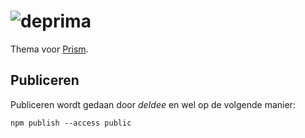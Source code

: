 # ![deprima](https://deidee.com/logo.svg?str=dePrisma)

Thema voor [Prism](https://prismjs.com/).

## Publiceren

Publiceren wordt gedaan door _deIdee_ en wel op de volgende manier:

```Shell
npm publish --access public
```

